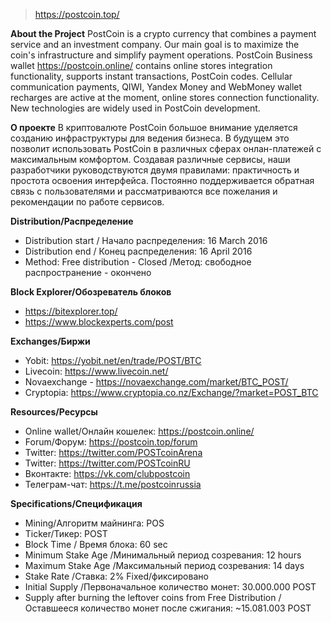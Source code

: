 
> https://postcoin.top/ 

**About the Project** PostCoin is a crypto currency that combines a payment service and an investment company.
Our main goal is to maximize the coin's infrastructure and simplify payment operations. PostCoin Business wallet https://postcoin.online/ contains online stores integration functionality, supports instant transactions, PostCoin codes. Cellular communication payments, QIWI, Yandex Money and WebMoney wallet recharges are active at the moment, online stores connection functionality.
New technologies are widely used in PostCoin development.

**О проекте** В криптовалюте PostCoin большое внимание уделяется созданию инфраструктуры для ведения бизнеса. В будущем это позволит использовать PostCoin в различных сферах онлан-платежей с максимальным комфортом.  Создавая различные сервисы, наши  разработчики руководствуются двумя правилами: практичность и простота освоения интерфейса. Постоянно поддерживается обратная связь с пользователями и рассматриваются все пожелания и рекомендации по работе  сервисов.

**Distribution/Распределение**
- Distribution start / Начало распределения: 16 March 2016
- Distribution end / Конец распределения: 16 April 2016
- Method: Free distribution - Closed /Метод: свободное распространение - окончено

**Block Explorer/Обозреватель блоков**
- https://bitexplorer.top/
- https://www.blockexperts.com/post

**Exchanges/Биржи**
- Yobit: https://yobit.net/en/trade/POST/BTC
- Livecoin: https://www.livecoin.net/
- Novaexchange - https://novaexchange.com/market/BTC_POST/
- Cryptopia: https://www.cryptopia.co.nz/Exchange/?market=POST_BTC

**Resources/Ресурсы**
- Online wallet/Онлайн кошелек: https://postcoin.online/
- Forum/Форум: https://postcoin.top/forum
- Twitter: https://twitter.com/POSTcoinArena
- Twitter: https://twitter.com/POSTcoinRU
- Вконтакте: https://vk.com/clubpostcoin
- Телеграм-чат: https://t.me/postcoinrussia

**Specifications/Спецификация**
- Mining/Алгоритм майнинга: POS
- Ticker/Тикер: POST
- Block Time / Время блока: 60 sec
- Minimum Stake Age /Минимальный период созревания: 12 hours
- Maximum Stake Age /Максимальный период созревания: 14 days
- Stake Rate /Ставка: 2% Fixed/фиксировано
- Initial Supply /Первоначальное количество монет: 30.000.000 POST
- Supply after burning the leftover coins from Free Distribution /Оставшееся количество монет после сжигания: ~15.081.003 POST
